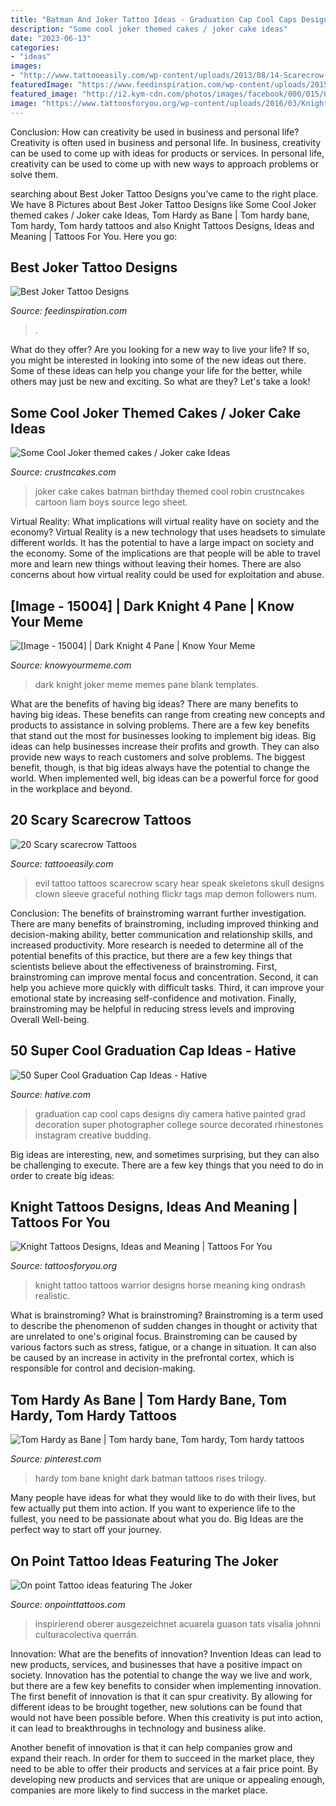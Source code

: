 ```yaml
---
title: "Batman And Joker Tattoo Ideas - Graduation Cap Cool Caps Designs Diy Camera Hative Painted Grad Decoration Super Photographer College Source Decorated Rhinestones Instagram Creative Budding"
description: "Some cool joker themed cakes / joker cake ideas"
date: "2023-06-13"
categories:
- "ideas"
images:
- "http://www.tattooeasily.com/wp-content/uploads/2013/08/14-Scarecrow-Tattoos.jpg"
featuredImage: "https://www.feedinspiration.com/wp-content/uploads/2015/05/joker_tattoo_by_ivostankov.jpg"
featured_image: "http://i2.kym-cdn.com/photos/images/facebook/000/015/004/JokerCSI.jpg"
image: "https://www.tattoosforyou.org/wp-content/uploads/2016/03/Knight-Tattoos-Pictures.png"
---
```



Conclusion: How can creativity be used in business and personal life?
Creativity is often used in business and personal life. In business, creativity can be used to come up with ideas for products or services. In personal life, creativity can be used to come up with new ways to approach problems or solve them.

	

		
searching about Best Joker Tattoo Designs you've came to the right place. We have 8 Pictures about Best Joker Tattoo Designs like Some Cool Joker themed cakes / Joker cake Ideas, Tom Hardy as Bane | Tom hardy bane, Tom hardy, Tom hardy tattoos and also Knight Tattoos Designs, Ideas and Meaning | Tattoos For You. Here you go:
		
    
## Best Joker Tattoo Designs

<img loading=lazy src="https://www.feedinspiration.com/wp-content/uploads/2015/05/joker_tattoo_by_ivostankov.jpg" onerror="this.onerror=null;this.src='https://tse2.mm.bing.net/th?id=OIP.s2gcIlLTLRQM9PdAl9EmWwHaKp&amp;pid=15.1';" alt="Best Joker Tattoo Designs">

_Source: feedinspiration.com_

>. 

	

What do they offer?
Are you looking for a new way to live your life? If so, you might be interested in looking into some of the new ideas out there. Some of these ideas can help you change your life for the better, while others may just be new and exciting. So what are they? Let's take a look!

    
## Some Cool Joker Themed Cakes / Joker Cake Ideas

<img loading=lazy src="http://www.crustncakes.com/blog/wp-content/uploads/2015/08/ecb11a2b1edb964b5b417bf70fbc120d.jpg" onerror="this.onerror=null;this.src='https://tse4.mm.bing.net/th?id=OIP.30cQtludqZhoq6OIRPeXuAHaJ4&amp;pid=15.1';" alt="Some Cool Joker themed cakes / Joker cake Ideas">

_Source: crustncakes.com_

>joker cake cakes batman birthday themed cool robin crustncakes cartoon liam boys source lego sheet. 

	

Virtual Reality: What implications will virtual reality have on society and the economy?
Virtual Reality is a new technology that uses headsets to simulate different worlds. It has the potential to have a large impact on society and the economy. Some of the implications are that people will be able to travel more and learn new things without leaving their homes. There are also concerns about how virtual reality could be used for exploitation and abuse.

    
## [Image - 15004] | Dark Knight 4 Pane | Know Your Meme

<img loading=lazy src="http://i2.kym-cdn.com/photos/images/facebook/000/015/004/JokerCSI.jpg" onerror="this.onerror=null;this.src='https://tse1.mm.bing.net/th?id=OIP.mASM9qtKMiINGkfHMjIW2AHaPC&amp;pid=15.1';" alt="[Image - 15004] | Dark Knight 4 Pane | Know Your Meme">

_Source: knowyourmeme.com_

>dark knight joker meme memes pane blank templates. 

	

What are the benefits of having big ideas?
There are many benefits to having big ideas. These benefits can range from creating new concepts and products to assistance in solving problems. There are a few key benefits that stand out the most for businesses looking to implement big ideas. 
Big ideas can help businesses increase their profits and growth. They can also provide new ways to reach customers and solve problems. The biggest benefit, though, is that big ideas always have the potential to change the world. When implemented well, big ideas can be a powerful force for good in the workplace and beyond.

    
## 20 Scary Scarecrow Tattoos

<img loading=lazy src="http://www.tattooeasily.com/wp-content/uploads/2013/08/14-Scarecrow-Tattoos.jpg" onerror="this.onerror=null;this.src='https://tse3.mm.bing.net/th?id=OIP.Cdq320vJP6pQhQnt0NebowHaMx&amp;pid=15.1';" alt="20 Scary scarecrow Tattoos">

_Source: tattooeasily.com_

>evil tattoo tattoos scarecrow scary hear speak skeletons skull designs clown sleeve graceful nothing flickr tags map demon followers num. 

	

Conclusion: The benefits of brainstroming warrant further investigation.
There are many benefits of brainstroming, including improved thinking and decision-making ability, better communication and relationship skills, and increased productivity. More research is needed to determine all of the potential benefits of this practice, but there are a few key things that scientists believe about the effectiveness of brainstroming. First, brainstroming can improve mental focus and concentration. Second, it can help you achieve more quickly with difficult tasks. Third, it can improve your emotional state by increasing self-confidence and motivation. Finally, brainstroming may be helpful in reducing stress levels and improving Overall Well-being.

    
## 50 Super Cool Graduation Cap Ideas - Hative

<img loading=lazy src="https://hative.com/wp-content/uploads/2016/04/graduation-caps/5-super-cool-graduation-cap-ideas.jpg" onerror="this.onerror=null;this.src='https://tse2.mm.bing.net/th?id=OIP.5WFsmltdF0UXLqT9_oLtugHaHa&amp;pid=15.1';" alt="50 Super Cool Graduation Cap Ideas - Hative">

_Source: hative.com_

>graduation cap cool caps designs diy camera hative painted grad decoration super photographer college source decorated rhinestones instagram creative budding. 

	

Big ideas are interesting, new, and sometimes surprising, but they can also be challenging to execute. There are a few key things that you need to do in order to create big ideas:

    
## Knight Tattoos Designs, Ideas And Meaning | Tattoos For You

<img loading=lazy src="https://www.tattoosforyou.org/wp-content/uploads/2016/03/Knight-Tattoos-Pictures.png" onerror="this.onerror=null;this.src='https://tse4.mm.bing.net/th?id=OIP.ec-JwUjeITQxhfhVPRkVtAAAAA&amp;pid=15.1';" alt="Knight Tattoos Designs, Ideas and Meaning | Tattoos For You">

_Source: tattoosforyou.org_

>knight tattoo tattoos warrior designs horse meaning king ondrash realistic. 

	

What is brainstroming?
What is brainstroming? Brainstroming is a term used to describe the phenomenon of sudden changes in thought or activity that are unrelated to one's original focus. Brainstroming can be caused by various factors such as stress, fatigue, or a change in situation. It can also be caused by an increase in activity in the prefrontal cortex, which is responsible for control and decision-making.

    
## Tom Hardy As Bane | Tom Hardy Bane, Tom Hardy, Tom Hardy Tattoos

<img loading=lazy src="https://i.pinimg.com/736x/d6/1d/a1/d61da19a5a29c9948464a44195b9bea6--hardy-board-tom-s.jpg" onerror="this.onerror=null;this.src='https://tse2.mm.bing.net/th?id=OIP.L6xDmx4pxzMsukvFG5yTEQHaO3&amp;pid=15.1';" alt="Tom Hardy as Bane | Tom hardy bane, Tom hardy, Tom hardy tattoos">

_Source: pinterest.com_

>hardy tom bane knight dark batman tattoos rises trilogy. 

	

Many people have ideas for what they would like to do with their lives, but few actually put them into action. If you want to experience life to the fullest, you need to be passionate about what you do. Big Ideas are the perfect way to start off your journey.

    
## On Point Tattoo Ideas Featuring The Joker

<img loading=lazy src="https://onpointtattoos.com/wp-content/uploads/2016/08/joker9.jpg" onerror="this.onerror=null;this.src='https://tse3.mm.bing.net/th?id=OIP.HSWtpcMiQSMxICUFN09PzgAAAA&amp;pid=15.1';" alt="On point Tattoo ideas featuring The Joker">

_Source: onpointtattoos.com_

>inspirierend oberer ausgezeichnet acuarela guason tats visalia johnni culturacolectiva querrán. 

	

Innovation: What are the benefits of innovation?
Invention Ideas can lead to new products, services, and businesses that have a positive impact on society. Innovation has the potential to change the way we live and work, but there are a few key benefits to consider when implementing innovation. 
The first benefit of innovation is that it can spur creativity. By allowing for different ideas to be brought together, new solutions can be found that would not have been possible before. When this creativity is put into action, it can lead to breakthroughs in technology and business alike. 

Another benefit of innovation is that it can help companies grow and expand their reach. In order for them to succeed in the market place, they need to be able to offer their products and services at a fair price point. By developing new products and services that are unique or appealing enough, companies are more likely to find success in the market place.

